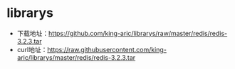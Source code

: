 # librarys


* 下载地址：https://github.com/king-aric/librarys/raw/master/redis/redis-3.2.3.tar
* curl地址：https://raw.githubusercontent.com/king-aric/librarys/master/redis/redis-3.2.3.tar
